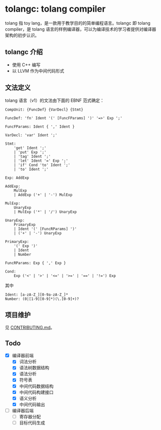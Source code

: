 # tolangc: tolang compiler

tolang 指 toy lang，是一款用于教学目的的简单编程语言。tolangc 即 tolang compiler，是 tolang 语言的样例编译器，可以为编译技术的学习者提供对编译器架构的初步认识。

## tolangc 介绍

- 使用 C++ 编写
- 以 LLVM 作为中间代码形式

## 文法定义
tolang 语言（v1）的文法由下面的 EBNF 范式确定：

```text
CompUnit: {FuncDef} {VarDecl} {Stmt}

FuncDef: 'fn' Ident '(' [FuncFParams] ')' '=>' Exp ';'

FuncFParams: Ident { ',' Ident }

VarDecl: 'var' Ident ';'

Stmt:
    'get' Ident ';'
    | 'put' Exp ';'
    | 'tag' Ident ';'
    | 'let' Ident '=' Exp ';'
    | 'if' Cond 'to' Ident ';'
    | 'to' Ident ';'

Exp: AddExp

AddExp:
    MulExp
    | AddExp ('+' | '-') MulExp

MulExp:
    UnaryExp
    | MulExp ('*' | '/') UnaryExp

UnaryExp:
    PrimaryExp
    | Ident '(' [FuncRParams] ')'
    | ('+' | '-') UnaryExp

PrimaryExp:
    '(' Exp ')'
    | Ident
    | Number

FuncRParams: Exp { ',' Exp }

Cond:
    Exp ('<' | '>' | '<=' | '>=' | '==' | '!=') Exp
```

其中

```text
Ident: [a-zA-Z_][0-9a-zA-Z_]*
Number: (0|[1-9][0-9]*)(\.[0-9]+)?
```

## 项目维护

见 [CONTRIBUTING.md](CONTRIBUTING.md)。

## Todo
- [x] 编译器前端
  - [x] 词法分析
  - [x] 语法树数据结构
  - [x] 语法分析
  - [x] 符号表
  - [x] 中间代码数据结构
  - [x] 中间代码构建接口
  - [x] 语义分析
  - [x] 中间代码输出

- [ ] 编译器后端
    - [ ] 寄存器分配
    - [ ] 目标代码生成
